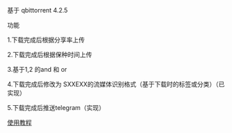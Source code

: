 基于 qbittorrent 4.2.5

功能

1.下载完成后根据分享率上传

2.下载完成后根据保种时间上传

3.基于1,2 的and 和 or

4.下载完成后修改为 SXXEXX的流媒体识别格式（基于下载时的标签或分类）（已实现）

5.下载完成后推送telegram（实现）

 

[使用教程](https://weinb.top/index.php/archives/160/)
